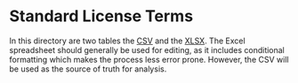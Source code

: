# Standard License Terms

In this directory are two tables the [CSV](standardlicensetermsloader.csv) and the [XLSX](standardlicensetermsloader.xlsx).
The Excel spreadsheet should generally be used for editing, as it includes conditional formatting which makes the process less error prone.
However, the CSV will be used as the source of truth for analysis.
